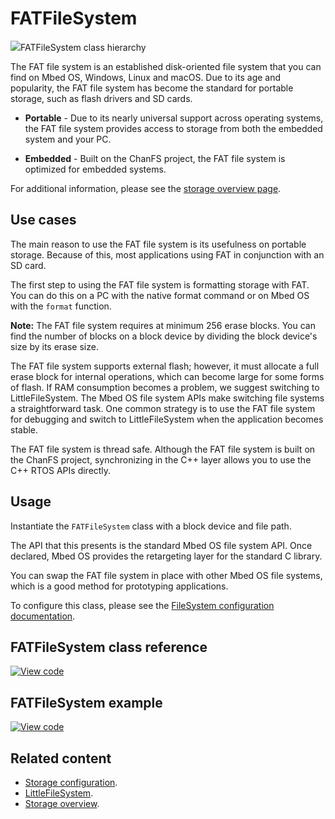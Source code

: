 # FATFileSystem

<span class="images">![](http://os.mbed.com/docs/v5.15/mbed-os-api-doxy/classmbed_1_1_f_a_t_file_system.png)<span>FATFileSystem class hierarchy</span></span>

The FAT file system is an established disk-oriented file system that you can find on Mbed OS, Windows, Linux and macOS. Due to its age and popularity, the FAT file system has become the standard for portable storage, such as flash drivers and SD cards.

  - **Portable** - Due to its nearly universal support across operating systems, the FAT file system provides access to storage from both the embedded system and your PC.

  - **Embedded** - Built on the ChanFS project, the FAT file system is optimized for embedded systems.

For additional information, please see the [storage overview page](storage.html#declaring-a-file-system).

## Use cases

The main reason to use the FAT file system is its usefulness on portable storage. Because of this, most applications using FAT in conjunction with an SD card.

The first step to using the FAT file system is formatting storage with FAT. You can do this on a PC with the native format command or on Mbed OS with the `format` function.

<span class="notes">**Note:** The FAT file system requires at minimum 256 erase blocks. You can find the number of blocks on a block device by dividing the block device's size by its erase size.</span>

The FAT file system supports external flash; however, it must allocate a full erase block for internal operations, which can become large for some forms of flash. If RAM consumption becomes a problem, we suggest switching to LittleFileSystem. The Mbed OS file system APIs make switching file systems a straightforward task. One common strategy is to use the FAT file system for debugging and switch to LittleFileSystem when the application becomes stable.

The FAT file system is thread safe. Although the FAT file system is built on the ChanFS project, synchronizing in the C++ layer allows you to use the C++ RTOS APIs directly.

## Usage

Instantiate the `FATFileSystem` class with a block device and file path.

The API that this presents is the standard Mbed OS file system API. Once declared, Mbed OS provides the retargeting layer for the standard C library.

You can swap the FAT file system in place with other Mbed OS file systems, which is a good method for prototyping applications.

To configure this class, please see the [FileSystem configuration documentation](../reference/storage.html#filesystem-default-configuration).

## FATFileSystem class reference

[![View code](https://www.mbed.com/embed/?type=library)](http://os.mbed.com/docs/v5.15/mbed-os-api-doxy/classmbed_1_1_f_a_t_file_system.html)

## FATFileSystem example

[![View code](https://www.mbed.com/embed/?url=https://github.com/armmbed/mbed-os-example-filesystem/)](https://github.com/ARMmbed/mbed-os-example-filesystem/blob/mbed-os-5.15/main.cpp)

## Related content

- [Storage configuration](../reference/storage.html).
- [LittleFileSystem](littlefilesystem.html).
- [Storage overview](storage.html#declaring-a-file-system).
